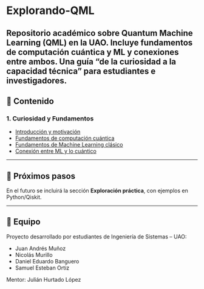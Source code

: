 # Explorando-QML
Repositorio académico sobre Quantum Machine Learning (QML) en la UAO. Incluye fundamentos de computación cuántica y ML y conexiones entre ambos. Una guía “de la curiosidad a la capacidad técnica” para estudiantes e investigadores.
---

## 📌 Contenido

### 1. Curiosidad y Fundamentos
- [Introducción y motivación](./Fundamentos/Introduccion/README.md)  
- [Fundamentos de computación cuántica](./Fundamentos/Computacion_Cuantica/README.md)  
- [Fundamentos de Machine Learning clásico](./Fundamentos/Machine_Learning/README.md)  
- [Conexión entre ML y lo cuántico](./Fundamentos/Conexion_QML/README.md)  

---

## 🚀 Próximos pasos
En el futuro se incluirá la sección **Exploración práctica**, con ejemplos en Python/Qiskit.  

---

## 👥 Equipo
Proyecto desarrollado por estudiantes de Ingeniería de Sistemas – UAO:  
- Juan Andrés Muñoz  
- Nicolás Murillo  
- Daniel Eduardo Banguero  
- Samuel Esteban Ortiz  

Mentor: Julián Hurtado López
